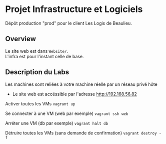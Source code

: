 # Projet Infrastructure et Logiciels

Dépôt production "prod" pour le client Les Logis de Beaulieu.  

## Overview 

Le site web est dans `Website/`.  
L'infra est pour l'instant celle de base.  

## Description du Labs

Les machines sont reliées à votre machine réelle par un réseau privé hôte

* Le site web est accéssible par l'adresse <http://192.168.56.82>


Activer toutes les VMs
    ```vagrant up```

Se connecter à une VM (web par exemple)
    ```vagrant ssh web```

Arréter une VM (db par exemple)
    ```vagrant halt db```

Détruire toutes les VMs (sans demande de confirmation)
    ```vagrant destroy -f```
